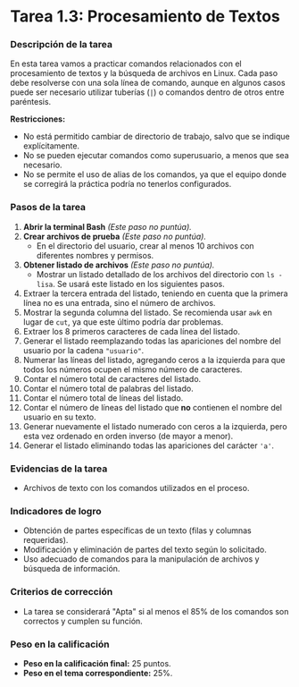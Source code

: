# **Tarea 1.3: Procesamiento de Textos**

### **Descripción de la tarea**

En esta tarea vamos a practicar comandos relacionados con el procesamiento de textos y la búsqueda de archivos en Linux. Cada paso debe resolverse con una sola línea de comando, aunque en algunos casos puede ser necesario utilizar tuberías (`|`) o comandos dentro de otros entre paréntesis.

**Restricciones:**  
- No está permitido cambiar de directorio de trabajo, salvo que se indique explícitamente.  
- No se pueden ejecutar comandos como superusuario, a menos que sea necesario.  
- No se permite el uso de alias de los comandos, ya que el equipo donde se corregirá la práctica podría no tenerlos configurados.  

### **Pasos de la tarea**

1. **Abrir la terminal Bash** *(Este paso no puntúa).*
2. **Crear archivos de prueba** *(Este paso no puntúa).*  
   - En el directorio del usuario, crear al menos 10 archivos con diferentes nombres y permisos.
3. **Obtener listado de archivos** *(Este paso no puntúa).*  
   - Mostrar un listado detallado de los archivos del directorio con `ls -lisa`. Se usará este listado en los siguientes pasos.
4. Extraer la tercera entrada del listado, teniendo en cuenta que la primera línea no es una entrada, sino el número de archivos.
5. Mostrar la segunda columna del listado. Se recomienda usar `awk` en lugar de `cut`, ya que este último podría dar problemas.
6. Extraer los 8 primeros caracteres de cada línea del listado.
7. Generar el listado reemplazando todas las apariciones del nombre del usuario por la cadena `"usuario"`.
8. Numerar las líneas del listado, agregando ceros a la izquierda para que todos los números ocupen el mismo número de caracteres.
9. Contar el número total de caracteres del listado.
10. Contar el número total de palabras del listado.
11. Contar el número total de líneas del listado.
12. Contar el número de líneas del listado que **no** contienen el nombre del usuario en su texto.
13. Generar nuevamente el listado numerado con ceros a la izquierda, pero esta vez ordenado en orden inverso (de mayor a menor).
14. Generar el listado eliminando todas las apariciones del carácter `'a'`.

### **Evidencias de la tarea**

- Archivos de texto con los comandos utilizados en el proceso.

### **Indicadores de logro**

- Obtención de partes específicas de un texto (filas y columnas requeridas).  
- Modificación y eliminación de partes del texto según lo solicitado.  
- Uso adecuado de comandos para la manipulación de archivos y búsqueda de información.  

### **Criterios de corrección**

- La tarea se considerará "Apta" si al menos el 85% de los comandos son correctos y cumplen su función.

### **Peso en la calificación**

- **Peso en la calificación final:** 25 puntos.  
- **Peso en el tema correspondiente:** 25%.
